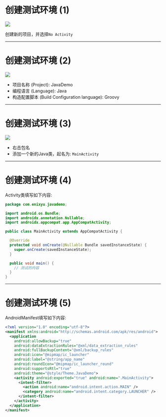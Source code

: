 # 创建测试环境 (1)

<img src="/as-create-project-1.png" class="h-[80%]" />

创建新的项目，并选择`No Activity`

---

# 创建测试环境 (2)

<img src="/as-create-project-2.png" class="h-[70%]" />

* 项目名称 (Project): JavaDemo
* 编程语言 (Language): Java
* 构造配置脚本 (Build Configuration language): Groovy

---

# 创建测试环境 (3)

<img src="/as-create-project-3.png" class="h-[70%]" />

* 右击包名
* 添加一个新的Java类，起名为: `MainActivity`

---

# 创建测试环境 (4)

Activity类填写如下内容: 

```java
package com.enixyu.javademo;

import android.os.Bundle;
import androidx.annotation.Nullable;
import androidx.appcompat.app.AppCompatActivity;

public class MainActivity extends AppCompatActivity {

  @Override
  protected void onCreate(@Nullable Bundle savedInstanceState) {
    super.onCreate(savedInstanceState);
  }

  public void main() {
    // 测试的内容
  }
}
```

---

# 创建测试环境 (5)

AndroidManifest填写如下内容: 

```xml
<?xml version="1.0" encoding="utf-8"?>
<manifest xmlns:android="http://schemas.android.com/apk/res/android">
  <application
    android:allowBackup="true"
    android:dataExtractionRules="@xml/data_extraction_rules"
    android:fullBackupContent="@xml/backup_rules"
    android:icon="@mipmap/ic_launcher"
    android:label="@string/app_name"
    android:roundIcon="@mipmap/ic_launcher_round"
    android:supportsRtl="true"
    android:theme="@style/Theme.JavaDemo">
    <activity android:exported="true" android:name=".MainActivity">
      <intent-filter>
        <action android:name="android.intent.action.MAIN" />
        <category android:name="android.intent.category.LAUNCHER" />
      </intent-filter>
    </activity>
  </application>
</manifest>
```
